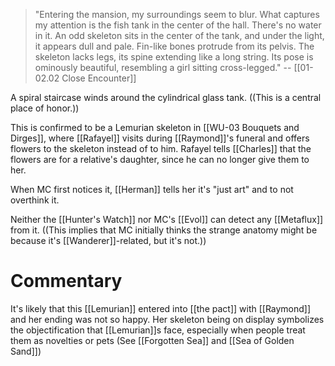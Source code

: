 > "Entering the mansion, my surroundings seem to blur. What captures my attention is the fish tank in the center of the hall. There's no water in it. An odd skeleton sits in the center of the tank, and under the light, it appears dull and pale. Fin-like bones protrude from its pelvis. The skeleton lacks legs, its spine extending like a long string. Its pose is ominously beautiful, resembling a girl sitting cross-legged." 
> -- [[01-02.02 Close Encounter]]

A spiral staircase winds around the cylindrical glass tank. ((This is a central place of honor.))

This is confirmed to be a Lemurian skeleton in [[WU-03 Bouquets and Dirges]], where [[Rafayel]] visits during [[Raymond]]'s funeral and offers flowers to the skeleton instead of to him. Rafayel tells [[Charles]] that the flowers are for a relative's daughter, since he can no longer give them to her.

When MC first notices it, [[Herman]] tells her it's "just art" and to not overthink it.

Neither the [[Hunter's Watch]] nor MC's [[Evol]] can detect any [[Metaflux]] from it. ((This implies that MC initially thinks the strange anatomy might be because it's [[Wanderer]]-related, but it's not.))

# Commentary
It's likely that this [[Lemurian]] entered into [[the pact]] with [[Raymond]] and her ending was not so happy. Her skeleton being on display symbolizes the objectification that [[Lemurian]]s face, especially when people treat them as novelties or pets (See [[Forgotten Sea]] and [[Sea of Golden Sand]])